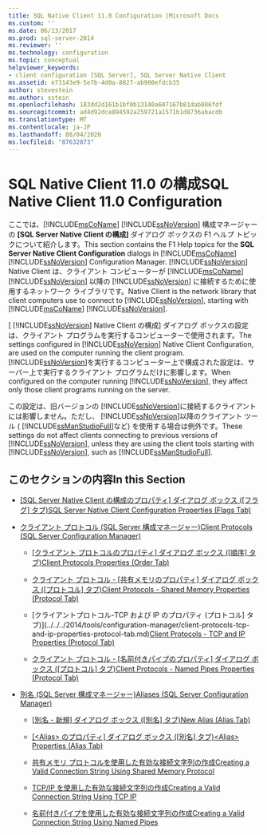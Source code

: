 ```yaml
---
title: SQL Native Client 11.0 Configuration |Microsoft Docs
ms.custom: ''
ms.date: 06/13/2017
ms.prod: sql-server-2014
ms.reviewer: ''
ms.technology: configuration
ms.topic: conceptual
helpviewer_keywords:
- client configuration [SQL Server], SQL Server Native Client
ms.assetid: e73143e9-5e7b-4d0a-8827-ab900efdcb35
author: stevestein
ms.author: sstein
ms.openlocfilehash: 183dd2d161b1bf0b13140a607167b81dab086fdf
ms.sourcegitcommit: ad4d92dce894592a259721a1571b1d8736abacdb
ms.translationtype: MT
ms.contentlocale: ja-JP
ms.lasthandoff: 08/04/2020
ms.locfileid: "87632873"
---
```

# <a name="sql-native-client-110-configuration"></a><span data-ttu-id="44f87-102">SQL Native Client 11.0 の構成</span><span class="sxs-lookup"><span data-stu-id="44f87-102">SQL Native Client 11.0 Configuration</span></span>
  <span data-ttu-id="44f87-103">ここでは、[!INCLUDE[msCoName](../../includes/msconame-md.md)] [!INCLUDE[ssNoVersion](../../includes/ssnoversion-md.md)] 構成マネージャーの **[SQL Server Native Client の構成]** ダイアログ ボックスの F1 ヘルプ トピックについて紹介します。</span><span class="sxs-lookup"><span data-stu-id="44f87-103">This section contains the F1 Help topics for the **SQL Server Native Client Configuration** dialogs in [!INCLUDE[msCoName](../../includes/msconame-md.md)] [!INCLUDE[ssNoVersion](../../includes/ssnoversion-md.md)] Configuration Manager.</span></span> [!INCLUDE[ssNoVersion](../../includes/ssnoversion-md.md)] <span data-ttu-id="44f87-104">Native Client は、クライアント コンピューターが [!INCLUDE[msCoName](../../includes/msconame-md.md)] [!INCLUDE[ssNoVersion](../../includes/ssnoversion-md.md)] 以降の [!INCLUDE[ssNoVersion](../../includes/ssnoversion-md.md)] に接続するために使用するネットワーク ライブラリです。</span><span class="sxs-lookup"><span data-stu-id="44f87-104">Native Client is the network library that client computers use to connect to [!INCLUDE[ssNoVersion](../../includes/ssnoversion-md.md)], starting with [!INCLUDE[msCoName](../../includes/msconame-md.md)] [!INCLUDE[ssNoVersion](../../includes/ssnoversion-md.md)].</span></span>  
  
 <span data-ttu-id="44f87-105">[ [!INCLUDE[ssNoVersion](../../includes/ssnoversion-md.md)] Native Client の構成] ダイアログ ボックスの設定は、クライアント プログラムを実行するコンピューターで使用されます。</span><span class="sxs-lookup"><span data-stu-id="44f87-105">The settings configured in [!INCLUDE[ssNoVersion](../../includes/ssnoversion-md.md)] Native Client Configuration, are used on the computer running the client program.</span></span> <span data-ttu-id="44f87-106">[!INCLUDE[ssNoVersion](../../includes/ssnoversion-md.md)]を実行するコンピューター上で構成された設定は、サーバー上で実行するクライアント プログラムだけに影響します。</span><span class="sxs-lookup"><span data-stu-id="44f87-106">When configured on the computer running [!INCLUDE[ssNoVersion](../../includes/ssnoversion-md.md)], they affect only those client programs running on the server.</span></span>  
  
 <span data-ttu-id="44f87-107">この設定は、旧バージョンの [!INCLUDE[ssNoVersion](../../includes/ssnoversion-md.md)]に接続するクライアントには影響しません。ただし、 [!INCLUDE[ssNoVersion](../../includes/ssnoversion-md.md)]以降のクライアント ツール ( [!INCLUDE[ssManStudioFull](../../includes/ssmanstudiofull-md.md)]など) を使用する場合は例外です。</span><span class="sxs-lookup"><span data-stu-id="44f87-107">These settings do not affect clients connecting to previous versions of [!INCLUDE[ssNoVersion](../../includes/ssnoversion-md.md)], unless they are using the client tools starting with [!INCLUDE[ssNoVersion](../../includes/ssnoversion-md.md)], such as [!INCLUDE[ssManStudioFull](../../includes/ssmanstudiofull-md.md)].</span></span>  
  
## <a name="in-this-section"></a><span data-ttu-id="44f87-108">このセクションの内容</span><span class="sxs-lookup"><span data-stu-id="44f87-108">In this Section</span></span>  
  
-   <span data-ttu-id="44f87-109">[[SQL Server Native Client の構成のプロパティ] ダイアログ ボックス &#40;[フラグ] タブ&#41;](../../../2014/tools/configuration-manager/sql-server-native-client-configuration-properties-flags-tab.md)</span><span class="sxs-lookup"><span data-stu-id="44f87-109">[SQL Server Native Client Configuration Properties &#40;Flags Tab&#41;](../../../2014/tools/configuration-manager/sql-server-native-client-configuration-properties-flags-tab.md)</span></span>  
  
-   [<span data-ttu-id="44f87-110">クライアント プロトコル &#40;SQL Server 構成マネージャー&#41;</span><span class="sxs-lookup"><span data-stu-id="44f87-110">Client Protocols &#40;SQL Server Configuration Manager&#41;</span></span>](../../relational-databases/sql-server-configuration-manager.md)  
  
    -   <span data-ttu-id="44f87-111">[[クライアント プロトコルのプロパティ] ダイアログ ボックス &#40;[順序] タブ&#41;](../../../2014/tools/configuration-manager/client-protocols-properties-order-tab.md)</span><span class="sxs-lookup"><span data-stu-id="44f87-111">[Client Protocols Properties &#40;Order Tab&#41;](../../../2014/tools/configuration-manager/client-protocols-properties-order-tab.md)</span></span>  
  
    -   <span data-ttu-id="44f87-112">[クライアント プロトコル - [共有メモリのプロパティ] ダイアログ ボックス &#40;[プロトコル] タブ&#41;](../../../2014/tools/configuration-manager/client-protocols-shared-memory-properties-protocol-tab.md)</span><span class="sxs-lookup"><span data-stu-id="44f87-112">[Client Protocols - Shared Memory Properties &#40;Protocol Tab&#41;](../../../2014/tools/configuration-manager/client-protocols-shared-memory-properties-protocol-tab.md)</span></span>  
  
    -   <span data-ttu-id="44f87-113">[クライアントプロトコル-TCP および IP のプロパティ &#40;プロトコル] タブ&#41;](../../../2014/tools/configuration-manager/client-protocols-tcp-and-ip-properties-protocol-tab.md)</span><span class="sxs-lookup"><span data-stu-id="44f87-113">[Client Protocols - TCP and IP Properties &#40;Protocol Tab&#41;](../../../2014/tools/configuration-manager/client-protocols-tcp-and-ip-properties-protocol-tab.md)</span></span>  
  
    -   <span data-ttu-id="44f87-114">[クライアント プロトコル - [名前付きパイプのプロパティ] ダイアログ ボックス &#40;[プロトコル] タブ&#41;](../../../2014/tools/configuration-manager/client-protocols-named-pipes-properties-protocol-tab.md)</span><span class="sxs-lookup"><span data-stu-id="44f87-114">[Client Protocols - Named Pipes Properties &#40;Protocol Tab&#41;](../../../2014/tools/configuration-manager/client-protocols-named-pipes-properties-protocol-tab.md)</span></span>  
  
-   [<span data-ttu-id="44f87-115">別名 &#40;SQL Server 構成マネージャー&#41;</span><span class="sxs-lookup"><span data-stu-id="44f87-115">Aliases &#40;SQL Server Configuration Manager&#41;</span></span>](../../../2014/tools/configuration-manager/aliases-sql-server-configuration-manager.md)  
  
    -   <span data-ttu-id="44f87-116">[[別名 - 新規] ダイアログ ボックス &#40;[別名] タブ&#41;](../../../2014/tools/configuration-manager/new-alias-alias-tab.md)</span><span class="sxs-lookup"><span data-stu-id="44f87-116">[New Alias &#40;Alias Tab&#41;](../../../2014/tools/configuration-manager/new-alias-alias-tab.md)</span></span>  
  
    -   <span data-ttu-id="44f87-117">[[&#60;Alias&#62; のプロパティ] ダイアログ ボックス &#40;[別名] タブ&#41;](../../../2014/tools/configuration-manager/alias-properties-alias-tab.md)</span><span class="sxs-lookup"><span data-stu-id="44f87-117">[&#60;Alias&#62; Properties &#40;Alias Tab&#41;](../../../2014/tools/configuration-manager/alias-properties-alias-tab.md)</span></span>  
  
    -   [<span data-ttu-id="44f87-118">共有メモリ プロトコルを使用した有効な接続文字列の作成</span><span class="sxs-lookup"><span data-stu-id="44f87-118">Creating a Valid Connection String Using Shared Memory Protocol</span></span>](../../../2014/tools/configuration-manager/creating-a-valid-connection-string-using-shared-memory-protocol.md)  
  
    -   [<span data-ttu-id="44f87-119">TCP/IP を使用した有効な接続文字列の作成</span><span class="sxs-lookup"><span data-stu-id="44f87-119">Creating a Valid Connection String Using TCP IP</span></span>](../../../2014/tools/configuration-manager/creating-a-valid-connection-string-using-tcp-ip.md)  
  
    -   [<span data-ttu-id="44f87-120">名前付きパイプを使用した有効な接続文字列の作成</span><span class="sxs-lookup"><span data-stu-id="44f87-120">Creating a Valid Connection String Using Named Pipes</span></span>](../../../2014/tools/configuration-manager/creating-a-valid-connection-string-using-named-pipes.md)  
  
  

